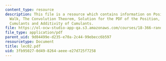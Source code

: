 ```yaml
---
content_type: resource
description: This file is a resource which contains information on Position of a Random
  Walk, The Convolution Theorem, Solution for the PDF of the Position, Moments and
  Cumulants and Additivity of Cumulants.
file: https://ol-ocw-studio-app-qa.s3.amazonaws.com/courses/18-366-random-walks-and-diffusion-fall-2006/3fb950270d498264aeeee27d725f7258_lec02.pdf
file_type: application/pdf
parent_uid: 9d04499e-d235-e70a-2c44-99ebecc6b597
resourcetype: Document
title: lec02.pdf
uid: 3fb95027-0d49-8264-aeee-e27d725f7258
---
```

